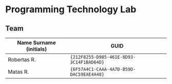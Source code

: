 # Programming Technology Lab

## Team

| Name Surname (initials) | GUID                                     |
| ----------------------- | ---------------------------------------- |
| Robertas R.             | `{212F8255-D985-461E-8D93-3C14F1BAD64D}` |
| Matas R.                | `{6F57A4C1-CAAA-4A7D-B59D-DAC59EAE4A48}` |